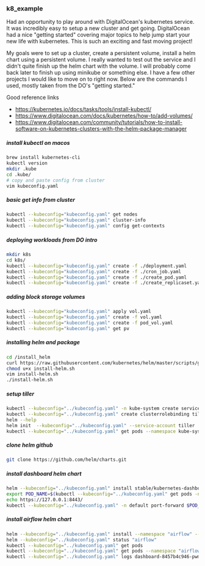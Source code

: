 ### k8_example

Had an opportunity to play around with DigitalOcean's kubernetes service. It was incredibly easy to setup a new cluster and get going. DigitalOcean had a nice "getting started" covering major topics to help jump start your new life with kubernetes. This is such an exciting and fast moving project!   

My goals were to set up a cluster, create a persistent volume, install a helm chart using a persistent volume. I really wanted to test out the service and I didn't quite finish up the helm chart with the volume. I will probably come back later to finish up using minikube or something else. I have a few other projects I would like to move on to right now. Below are the commands I used, mostly taken from the DO's "getting started."

Good reference links
* https://kubernetes.io/docs/tasks/tools/install-kubectl/
* https://www.digitalocean.com/docs/kubernetes/how-to/add-volumes/
* https://www.digitalocean.com/community/tutorials/how-to-install-software-on-kubernetes-clusters-with-the-helm-package-manager



##### install kubectl on macos
```bash
brew install kubernetes-cli
kubectl version
mkdir .kube
cd .kube/
# copy and paste config from cluster
vim kubeconfig.yaml
```
 
##### basic get info from cluster
```bash
kubectl --kubeconfig="kubeconfig.yaml" get nodes
kubectl --kubeconfig="kubeconfig.yaml" cluster-info
kubectl --kubeconfig="kubeconfig.yaml" config get-contexts
```

##### deploying workloads from DO intro
```bash
mkdir k8s
cd k8s/
kubectl --kubeconfig="kubeconfig.yaml" create -f ./deployment.yaml
kubectl --kubeconfig="kubeconfig.yaml" create -f ./cron_job.yaml
kubectl --kubeconfig="kubeconfig.yaml" create -f ./create_pod.yaml
kubectl --kubeconfig="kubeconfig.yaml" create -f ./create_replicaset.yaml
```

##### adding block storage volumes
```bash
kubectl --kubeconfig="kubeconfig.yaml" apply vol.yaml
kubectl --kubeconfig="kubeconfig.yaml" create -f vol.yaml
kubectl --kubeconfig="kubeconfig.yaml" create -f pod_vol.yaml
kubectl --kubeconfig="kubeconfig.yaml" get pv
```

##### installing helm and package
```bash
cd /install_helm
curl https://raw.githubusercontent.com/kubernetes/helm/master/scripts/get > install-helm.sh
chmod u+x install-helm.sh
vim install-helm.sh
./install-helm.sh
```

##### setup tiller

```bash
kubectl --kubeconfig="../kubeconfig.yaml" -n kube-system create serviceaccount tiller
kubectl --kubeconfig="../kubeconfig.yaml" create clusterrolebinding tiller --clusterrole cluster-admin --serviceaccount=kube-system:tiller
helm --help
helm init  --kubeconfig="../kubeconfig.yaml" --service-account tiller
kubectl --kubeconfig="../kubeconfig.yaml" get pods --namespace kube-system
```

##### clone helm github
```bash
git clone https://github.com/helm/charts.git
```

##### install dashboard helm chart
```bash
helm --kubeconfig="../kubeconfig.yaml" install stable/kubernetes-dashboard --name dashboard-demo
export POD_NAME=$(kubectl --kubeconfig="../kubeconfig.yaml" get pods -n default -l "app=kubernetes-dashboard,release=dashboard-demo" -o jsonpath="{.items[0].metadata.name}")
echo https://127.0.0.1:8443/
kubectl --kubeconfig="../kubeconfig.yaml" -n default port-forward $POD_NAME 8443:8443
```

##### install airflow helm chart
```bash
helm --kubeconfig="../kubeconfig.yaml" install --namespace "airflow" --name "airflow" stable/airflow
helm --kubeconfig="../kubeconfig.yaml" status "airflow"
kubectl --kubeconfig="../kubeconfig.yaml" get pods
kubectl --kubeconfig="../kubeconfig.yaml" get pods --namespace "airflow" -o jsonpath="{.items[0].metadata.name}"
kubectl --kubeconfig="../kubeconfig.yaml" logs dashboard-8457b4c946-pwmfr
```